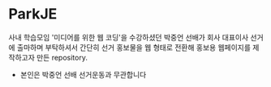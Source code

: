 # ParkJE

사내 학습모임 '미디어를 위한 웹 코딩'을 수강하셨던 박중언 선배가 
회사 대표이사 선거에 출마하며 부탁하셔서 간단히 선거 홍보물을 
웹 형태로 전환해 홍보용 웹페이지를 제작하고자 만든 repository.

* 본인은 박중언 선배 선거운동과 무관합니다
